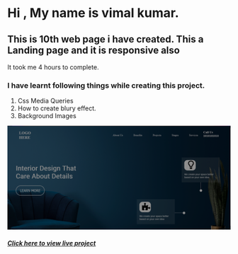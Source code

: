 # Hi , My name is vimal kumar.


## This is 10th web page i have created. This a Landing page and it is responsive also
It took me 4 hours to complete. 
### I have learnt following things while creating this project.
1. Css Media Queries
2. How to create blury effect.
5. Background Images

[![main page clickable image](./assets/images/interior-design-landing-page.png "main page")](https://interiordesignlandingpage.netlify.app/)


  ##### [Click here to view live project](https://interiordesignlandingpage.netlify.app/ "click here to view page")